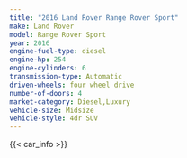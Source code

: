 ```yaml
---
title: "2016 Land Rover Range Rover Sport"
make: Land Rover
model: Range Rover Sport
year: 2016
engine-fuel-type: diesel
engine-hp: 254
engine-cylinders: 6
transmission-type: Automatic
driven-wheels: four wheel drive
number-of-doors: 4
market-category: Diesel,Luxury
vehicle-size: Midsize
vehicle-style: 4dr SUV
---
```


{{< car_info >}}
